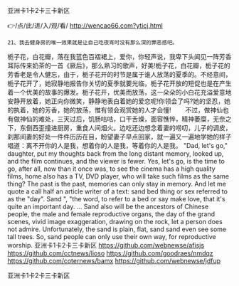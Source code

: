 
亚洲卡1卡2卡三卡新区




👉/点/此/进/入/观/看/ http://wencao66.com?yticj.html




	21、我去健身房的唯一效果就是让自己吃夜宵时没有那么深的罪恶感吧。
栀子花，白花瓣，落在我蓝色百褶裙上，爱你，你轻声说，我卑下头闻见一阵芳香耳际传来奶茶的一首《厥后》，那么熟习的歌声，好美!栀子花，白花瓣，栀子花的芳香老是令人健忘，由于，栀子花开的时节是属于谁人放荡的夏季的。不经意间，栀子花开了，她寂静地报告你关切的夏季就要光临，栀子花开放的短促也是在产生着一个优美的故事的爆发。栀子花开，优美而放荡，这一朵朵的小白花充溢爱意地安静开放着，她正向你微笑，静静地表白着她的爱恋呢!你领会了吗?她的坚忍，她的执着，她的芳香，她的放荡，惟有领会观赏她的人才会懂!
　　不过，做神仙也有做神仙的难处，三天过后，饥肠咕咕，口干舌燥，面容憔悴，精神萎糜，无奈之下，东倒西歪撞进厨房，重食人间烟火。边吃还边想念着妻的唠叨，儿子的调皮，刹那间妻的好处一件件历历在目，盼望妻子早点回家，就一遍又一遍地学她的样子唱道：离不开你的人是我，想着你的人是我，等着你的人是我。
"Dad, let's go," daughter, put my thoughts back from the long distant memory, looked up, and the film continues, and the viewer is fewer.
Yes, let's go, is the time to go, after all, now than it once was, to see the cinema has a high quality films, home also has a TV, DVD player, who will take such films as the same thing?
The past is the past, memories can only stay in memory.
And let me quote a call half an article writer of a text: sand bed thing or sex referred to as the "day".
Sand ", "the word, to refer to a bed or say make love, that it's quite an important day.
...
Sand also will be the ancestors of Chinese people, the male and female reproductive organs, the day of the grand scenes, vivid image exaggeration, drawing on the rock, let a person does not admire.
Unfortunately, the sand is plain, flat, sand sand even see some tall trees.
So, sand people can only use their own way, for reproductive worship.
亚洲卡1卡2卡三卡新区 https://github.com/webnewse/afisjs
https://github.com/cctnews/lioso
https://github.com/goodraes/nmdqz
https://github.com/coternews/bamx
https://github.com/webnewse/jdfup





亚洲卡1卡2卡三卡新区
